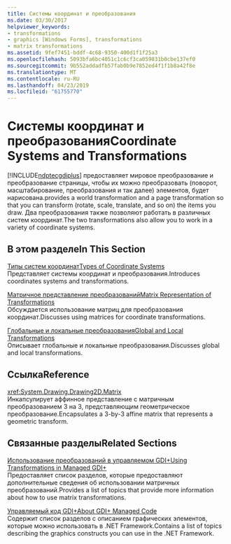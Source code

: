 ```yaml
---
title: Системы координат и преобразования
ms.date: 03/30/2017
helpviewer_keywords:
- transformations
- graphics [Windows Forms], transformations
- matrix transformations
ms.assetid: 9fef7451-bddf-4c68-9350-400d1f1f25a3
ms.openlocfilehash: 5093bfa6bc4051c1c6cf3ca059831b0cbe137ef0
ms.sourcegitcommit: 9b552addadfb57fab0b9e7852ed4f1f1b8a42f8e
ms.translationtype: MT
ms.contentlocale: ru-RU
ms.lasthandoff: 04/23/2019
ms.locfileid: "61755770"
---
```

# <a name="coordinate-systems-and-transformations"></a><span data-ttu-id="b44a9-102">Системы координат и преобразования</span><span class="sxs-lookup"><span data-stu-id="b44a9-102">Coordinate Systems and Transformations</span></span>
[!INCLUDE[ndptecgdiplus](../../../../includes/ndptecgdiplus-md.md)] <span data-ttu-id="b44a9-103">предоставляет мировое преобразование и преобразование страницы, чтобы их можно преобразовать (поворот, масштабирование, преобразования и так далее) элементов, будет нарисована.</span><span class="sxs-lookup"><span data-stu-id="b44a9-103">provides a world transformation and a page transformation so that you can transform (rotate, scale, translate, and so on) the items you draw.</span></span> <span data-ttu-id="b44a9-104">Два преобразования также позволяют работать в различных систем координат.</span><span class="sxs-lookup"><span data-stu-id="b44a9-104">The two transformations also allow you to work in a variety of coordinate systems.</span></span>  
  
## <a name="in-this-section"></a><span data-ttu-id="b44a9-105">В этом разделе</span><span class="sxs-lookup"><span data-stu-id="b44a9-105">In This Section</span></span>  
 [<span data-ttu-id="b44a9-106">Типы систем координат</span><span class="sxs-lookup"><span data-stu-id="b44a9-106">Types of Coordinate Systems</span></span>](types-of-coordinate-systems.md)  
 <span data-ttu-id="b44a9-107">Представляет системы координат и преобразования.</span><span class="sxs-lookup"><span data-stu-id="b44a9-107">Introduces coordinates systems and transformations.</span></span>  
  
 [<span data-ttu-id="b44a9-108">Матричное представление преобразований</span><span class="sxs-lookup"><span data-stu-id="b44a9-108">Matrix Representation of Transformations</span></span>](matrix-representation-of-transformations.md)  
 <span data-ttu-id="b44a9-109">Обсуждается использование матриц для преобразования координат.</span><span class="sxs-lookup"><span data-stu-id="b44a9-109">Discusses using matrices for coordinate transformations.</span></span>  
  
 [<span data-ttu-id="b44a9-110">Глобальные и локальные преобразования</span><span class="sxs-lookup"><span data-stu-id="b44a9-110">Global and Local Transformations</span></span>](global-and-local-transformations.md)  
 <span data-ttu-id="b44a9-111">Описывает глобальные и локальные преобразования.</span><span class="sxs-lookup"><span data-stu-id="b44a9-111">Discusses global and local transformations.</span></span>  
  
## <a name="reference"></a><span data-ttu-id="b44a9-112">Ссылка</span><span class="sxs-lookup"><span data-stu-id="b44a9-112">Reference</span></span>  
 <xref:System.Drawing.Drawing2D.Matrix>  
 <span data-ttu-id="b44a9-113">Инкапсулирует аффинное представление с матричным преобразованием 3 на 3, представляющим геометрическое преобразование.</span><span class="sxs-lookup"><span data-stu-id="b44a9-113">Encapsulates a 3-by-3 affine matrix that represents a geometric transform.</span></span>  
  
## <a name="related-sections"></a><span data-ttu-id="b44a9-114">Связанные разделы</span><span class="sxs-lookup"><span data-stu-id="b44a9-114">Related Sections</span></span>  
 [<span data-ttu-id="b44a9-115">Использование преобразований в управляемом GDI+</span><span class="sxs-lookup"><span data-stu-id="b44a9-115">Using Transformations in Managed GDI+</span></span>](using-transformations-in-managed-gdi.md)  
 <span data-ttu-id="b44a9-116">Предоставляет список разделов, которые предоставляют дополнительные сведения об использовании матричных преобразований.</span><span class="sxs-lookup"><span data-stu-id="b44a9-116">Provides a list of topics that provide more information about how to use matrix transformations.</span></span>  
  
 [<span data-ttu-id="b44a9-117">Управляемый код GDI+</span><span class="sxs-lookup"><span data-stu-id="b44a9-117">About GDI+ Managed Code</span></span>](about-gdi-managed-code.md)  
 <span data-ttu-id="b44a9-118">Содержит список разделов с описанием графических элементов, которые можно использовать в .NET Framework.</span><span class="sxs-lookup"><span data-stu-id="b44a9-118">Contains a list of topics describing the graphics constructs you can use in the .NET Framework.</span></span>
